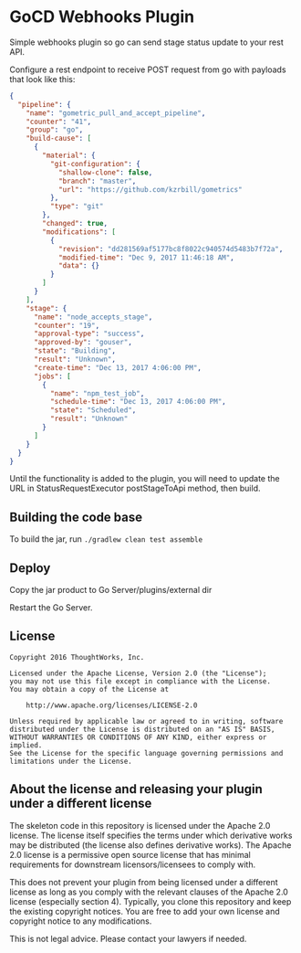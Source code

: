 # GoCD Webhooks Plugin

Simple webhooks plugin so go can send stage status update to your rest API.

Configure a rest endpoint to receive POST request from go with payloads that look like this:

```json
{
  "pipeline": {
    "name": "gometric_pull_and_accept_pipeline",
    "counter": "41",
    "group": "go",
    "build-cause": [
      {
        "material": {
          "git-configuration": {
            "shallow-clone": false,
            "branch": "master",
            "url": "https://github.com/kzrbill/gometrics"
          },
          "type": "git"
        },
        "changed": true,
        "modifications": [
          {
            "revision": "dd281569af5177bc8f8022c940574d5483b7f72a",
            "modified-time": "Dec 9, 2017 11:46:18 AM",
            "data": {}
          }
        ]
      }
    ],
    "stage": {
      "name": "node_accepts_stage",
      "counter": "19",
      "approval-type": "success",
      "approved-by": "gouser",
      "state": "Building",
      "result": "Unknown",
      "create-time": "Dec 13, 2017 4:06:00 PM",
      "jobs": [
        {
          "name": "npm_test_job",
          "schedule-time": "Dec 13, 2017 4:06:00 PM",
          "state": "Scheduled",
          "result": "Unknown"
        }
      ]
    }
  }
}
```

Until the functionality is added to the plugin, you will need to update the URL in StatusRequestExecutor postStageToApi method, then build.

## Building the code base

To build the jar, run `./gradlew clean test assemble`

## Deploy

Copy the jar product to Go Server/plugins/external dir

Restart the Go Server.

## License

```plain
Copyright 2016 ThoughtWorks, Inc.

Licensed under the Apache License, Version 2.0 (the "License");
you may not use this file except in compliance with the License.
You may obtain a copy of the License at

    http://www.apache.org/licenses/LICENSE-2.0

Unless required by applicable law or agreed to in writing, software
distributed under the License is distributed on an "AS IS" BASIS,
WITHOUT WARRANTIES OR CONDITIONS OF ANY KIND, either express or implied.
See the License for the specific language governing permissions and
limitations under the License.
```

## About the license and releasing your plugin under a different license

The skeleton code in this repository is licensed under the Apache 2.0 license. The license itself specifies the terms
under which derivative works may be distributed (the license also defines derivative works). The Apache 2.0 license is a
permissive open source license that has minimal requirements for downstream licensors/licensees to comply with.

This does not prevent your plugin from being licensed under a different license as long as you comply with the relevant
clauses of the Apache 2.0 license (especially section 4). Typically, you clone this repository and keep the existing
copyright notices. You are free to add your own license and copyright notice to any modifications.

This is not legal advice. Please contact your lawyers if needed.
